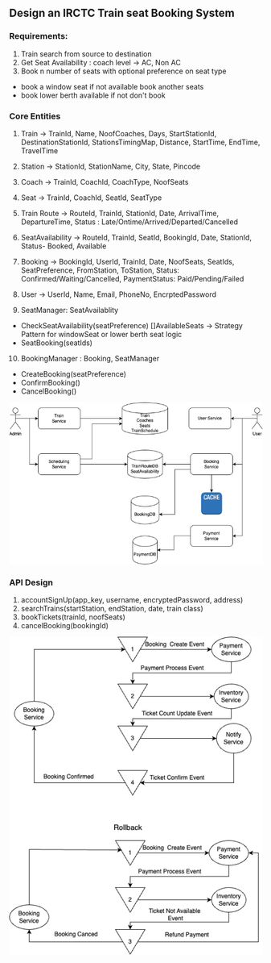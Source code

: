 ## Design an IRCTC Train seat Booking System

### Requirements:
1. Train search from source to destination
2. Get Seat Availability : coach level -> AC, Non AC
3. Book n number of seats with optional preference on seat type
- book a window seat if not available book another seats
- book lower berth available if not don't book 

### Core Entities
1. Train -> TrainId, Name, NoofCoaches, Days, StartStationId, DestinationStationId, StationsTimingMap, Distance, StartTime, EndTime, TravelTime

2. Station -> StationId, StationName, City, State, Pincode

3. Coach -> TrainId, CoachId, CoachType, NoofSeats

4. Seat -> TrainId, CoachId, SeatId, SeatType

5. Train Route -> RouteId, TrainId, StationId, Date, ArrivalTime, DepartureTime, Status : Late/Ontime/Arrived/Departed/Cancelled

6. SeatAvailability -> RouteId, TrainId, SeatId, BookingId, Date, StationId, Status- Booked, Available

7. Booking -> BookingId, UserId, TrainId, Date, NoofSeats, SeatIds, SeatPreference, FromStation, ToStation, Status: Confirmed/Waiting/Cancelled, PaymentStatus: Paid/Pending/Failed

8. User -> UserId, Name, Email, PhoneNo, EncrptedPassword

9. SeatManager: SeatAvailablity
- CheckSeatAvailability(seatPreference) []AvailableSeats -> Strategy Pattern for windowSeat or lower berth seat logic
- SeatBooking(seatIds)

10. BookingManager : Booking, SeatManager
- CreateBooking(seatPreference)
- ConfirmBooking()
- CancelBooking()

![Design](./TrainBooking.png)

### API Design
1. accountSignUp(app_key, username, encryptedPassword, address)
2. searchTrains(startStation, endStation, date, train class)
3. bookTickets(trainId, noofSeats)
4. cancelBooking(bookingId)

![Distributed Transaction in Booking](./DistributedTransaction.png)











